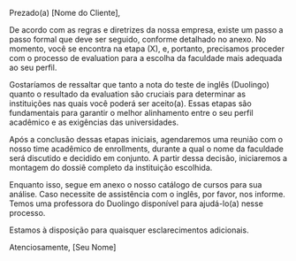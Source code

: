 Prezado(a) [Nome do Cliente],

De acordo com as regras e diretrizes da nossa empresa, existe um passo a passo formal que deve ser seguido, conforme detalhado no anexo. No momento, você se encontra na etapa (X), e, portanto, precisamos proceder com o processo de evaluation para a escolha da faculdade mais adequada ao seu perfil.

Gostaríamos de ressaltar que tanto a nota do teste de inglês (Duolingo) quanto o resultado da evaluation são cruciais para determinar as instituições nas quais você poderá ser aceito(a). Essas etapas são fundamentais para garantir o melhor alinhamento entre o seu perfil acadêmico e as exigências das universidades.

Após a conclusão dessas etapas iniciais, agendaremos uma reunião com o nosso time acadêmico de enrollments, durante a qual o nome da faculdade será discutido e decidido em conjunto. A partir dessa decisão, iniciaremos a montagem do dossiê completo da instituição escolhida.

Enquanto isso, segue em anexo o nosso catálogo de cursos para sua análise. Caso necessite de assistência com o inglês, por favor, nos informe. Temos uma professora do Duolingo disponível para ajudá-lo(a) nesse processo.

Estamos à disposição para quaisquer esclarecimentos adicionais.

Atenciosamente,
[Seu Nome]
